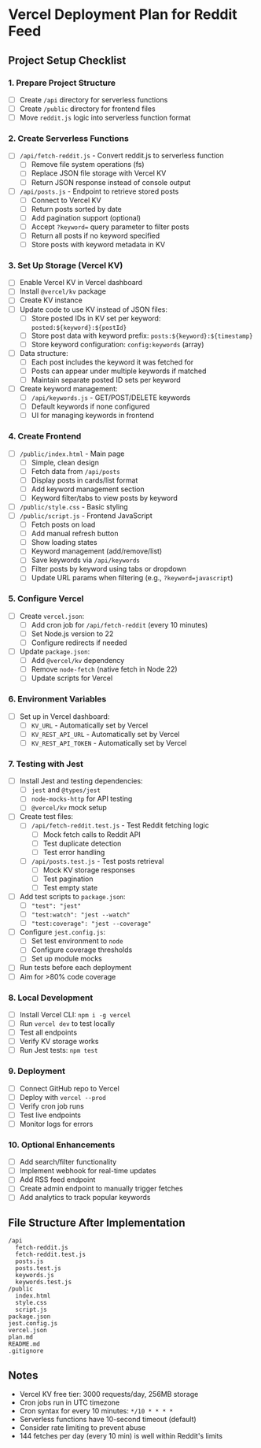 # Vercel Deployment Plan for Reddit Feed

## Project Setup Checklist

### 1. Prepare Project Structure
- [ ] Create `/api` directory for serverless functions
- [ ] Create `/public` directory for frontend files
- [ ] Move `reddit.js` logic into serverless function format

### 2. Create Serverless Functions
- [ ] `/api/fetch-reddit.js` - Convert reddit.js to serverless function
  - [ ] Remove file system operations (fs)
  - [ ] Replace JSON file storage with Vercel KV
  - [ ] Return JSON response instead of console output
- [ ] `/api/posts.js` - Endpoint to retrieve stored posts
  - [ ] Connect to Vercel KV
  - [ ] Return posts sorted by date
  - [ ] Add pagination support (optional)
  - [ ] Accept `?keyword=` query parameter to filter posts
  - [ ] Return all posts if no keyword specified
  - [ ] Store posts with keyword metadata in KV

### 3. Set Up Storage (Vercel KV)
- [ ] Enable Vercel KV in Vercel dashboard
- [ ] Install `@vercel/kv` package
- [ ] Create KV instance
- [ ] Update code to use KV instead of JSON files:
  - [ ] Store posted IDs in KV set per keyword: `posted:${keyword}:${postId}`
  - [ ] Store post data with keyword prefix: `posts:${keyword}:${timestamp}`
  - [ ] Store keyword configuration: `config:keywords` (array)
- [ ] Data structure:
  - [ ] Each post includes the keyword it was fetched for
  - [ ] Posts can appear under multiple keywords if matched
  - [ ] Maintain separate posted ID sets per keyword
- [ ] Create keyword management:
  - [ ] `/api/keywords.js` - GET/POST/DELETE keywords
  - [ ] Default keywords if none configured
  - [ ] UI for managing keywords in frontend

### 4. Create Frontend
- [ ] `/public/index.html` - Main page
  - [ ] Simple, clean design
  - [ ] Fetch data from `/api/posts`
  - [ ] Display posts in cards/list format
  - [ ] Add keyword management section
  - [ ] Keyword filter/tabs to view posts by keyword
- [ ] `/public/style.css` - Basic styling
- [ ] `/public/script.js` - Frontend JavaScript
  - [ ] Fetch posts on load
  - [ ] Add manual refresh button
  - [ ] Show loading states
  - [ ] Keyword management (add/remove/list)
  - [ ] Save keywords via `/api/keywords`
  - [ ] Filter posts by keyword using tabs or dropdown
  - [ ] Update URL params when filtering (e.g., `?keyword=javascript`)

### 5. Configure Vercel
- [ ] Create `vercel.json`:
  - [ ] Add cron job for `/api/fetch-reddit` (every 10 minutes)
  - [ ] Set Node.js version to 22
  - [ ] Configure redirects if needed
- [ ] Update `package.json`:
  - [ ] Add `@vercel/kv` dependency
  - [ ] Remove `node-fetch` (native fetch in Node 22)
  - [ ] Update scripts for Vercel

### 6. Environment Variables
- [ ] Set up in Vercel dashboard:
  - [ ] `KV_URL` - Automatically set by Vercel
  - [ ] `KV_REST_API_URL` - Automatically set by Vercel
  - [ ] `KV_REST_API_TOKEN` - Automatically set by Vercel

### 7. Testing with Jest
- [ ] Install Jest and testing dependencies:
  - [ ] `jest` and `@types/jest`
  - [ ] `node-mocks-http` for API testing
  - [ ] `@vercel/kv` mock setup
- [ ] Create test files:
  - [ ] `/api/fetch-reddit.test.js` - Test Reddit fetching logic
    - [ ] Mock fetch calls to Reddit API
    - [ ] Test duplicate detection
    - [ ] Test error handling
  - [ ] `/api/posts.test.js` - Test posts retrieval
    - [ ] Mock KV storage responses
    - [ ] Test pagination
    - [ ] Test empty state
- [ ] Add test scripts to `package.json`:
  - [ ] `"test": "jest"`
  - [ ] `"test:watch": "jest --watch"`
  - [ ] `"test:coverage": "jest --coverage"`
- [ ] Configure `jest.config.js`:
  - [ ] Set test environment to `node`
  - [ ] Configure coverage thresholds
  - [ ] Set up module mocks
- [ ] Run tests before each deployment
- [ ] Aim for >80% code coverage

### 8. Local Development
- [ ] Install Vercel CLI: `npm i -g vercel`
- [ ] Run `vercel dev` to test locally
- [ ] Test all endpoints
- [ ] Verify KV storage works
- [ ] Run Jest tests: `npm test`

### 9. Deployment
- [ ] Connect GitHub repo to Vercel
- [ ] Deploy with `vercel --prod`
- [ ] Verify cron job runs
- [ ] Test live endpoints
- [ ] Monitor logs for errors

### 10. Optional Enhancements
- [ ] Add search/filter functionality
- [ ] Implement webhook for real-time updates
- [ ] Add RSS feed endpoint
- [ ] Create admin endpoint to manually trigger fetches
- [ ] Add analytics to track popular keywords

## File Structure After Implementation
```
/api
  fetch-reddit.js
  fetch-reddit.test.js
  posts.js
  posts.test.js
  keywords.js
  keywords.test.js
/public
  index.html
  style.css
  script.js
package.json
jest.config.js
vercel.json
plan.md
README.md
.gitignore
```

## Notes
- Vercel KV free tier: 3000 requests/day, 256MB storage
- Cron jobs run in UTC timezone
- Cron syntax for every 10 minutes: `*/10 * * * *`
- Serverless functions have 10-second timeout (default)
- Consider rate limiting to prevent abuse
- 144 fetches per day (every 10 min) is well within Reddit's limits